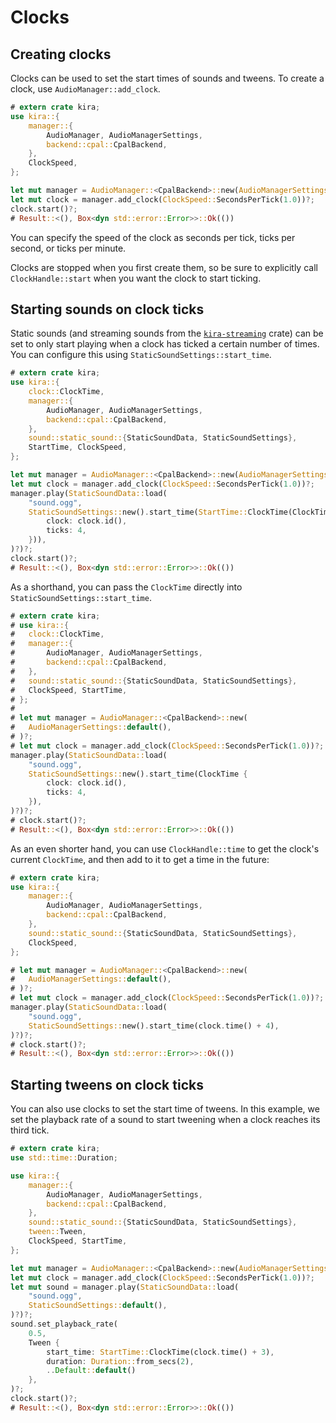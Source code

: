 # Clocks

## Creating clocks

Clocks can be used to set the start times of sounds and tweens. To create a
clock, use `AudioManager::add_clock`.

```rust ,no_run
# extern crate kira;
use kira::{
	manager::{
		AudioManager, AudioManagerSettings,
		backend::cpal::CpalBackend,
	},
	ClockSpeed,
};

let mut manager = AudioManager::<CpalBackend>::new(AudioManagerSettings::default())?;
let mut clock = manager.add_clock(ClockSpeed::SecondsPerTick(1.0))?;
clock.start()?;
# Result::<(), Box<dyn std::error::Error>>::Ok(())
```

You can specify the speed of the clock as seconds per tick, ticks per second, or
ticks per minute.

Clocks are stopped when you first create them, so be sure to explicitly call
`ClockHandle::start` when you want the clock to start ticking.

## Starting sounds on clock ticks

Static sounds (and streaming sounds from the
[`kira-streaming`](https://crates.io/crates/kira-streaming) crate) can be set to
only start playing when a clock has ticked a certain number of times. You can
configure this using `StaticSoundSettings::start_time`.

```rust ,no_run
# extern crate kira;
use kira::{
	clock::ClockTime,
	manager::{
		AudioManager, AudioManagerSettings,
		backend::cpal::CpalBackend,
	},
	sound::static_sound::{StaticSoundData, StaticSoundSettings},
	StartTime, ClockSpeed,
};

let mut manager = AudioManager::<CpalBackend>::new(AudioManagerSettings::default())?;
let mut clock = manager.add_clock(ClockSpeed::SecondsPerTick(1.0))?;
manager.play(StaticSoundData::load(
	"sound.ogg",
	StaticSoundSettings::new().start_time(StartTime::ClockTime(ClockTime {
		clock: clock.id(),
		ticks: 4,
	})),
)?)?;
clock.start()?;
# Result::<(), Box<dyn std::error::Error>>::Ok(())
```

As a shorthand, you can pass the `ClockTime` directly into
`StaticSoundSettings::start_time`.

```rust ,no_run
# extern crate kira;
# use kira::{
# 	clock::ClockTime,
# 	manager::{
# 	 	AudioManager, AudioManagerSettings,
# 		backend::cpal::CpalBackend,
# 	},
# 	sound::static_sound::{StaticSoundData, StaticSoundSettings},
# 	ClockSpeed, StartTime,
# };
#
# let mut manager = AudioManager::<CpalBackend>::new(
# 	AudioManagerSettings::default(),
# )?;
# let mut clock = manager.add_clock(ClockSpeed::SecondsPerTick(1.0))?;
manager.play(StaticSoundData::load(
	"sound.ogg",
	StaticSoundSettings::new().start_time(ClockTime {
		clock: clock.id(),
		ticks: 4,
	}),
)?)?;
# clock.start()?;
# Result::<(), Box<dyn std::error::Error>>::Ok(())
```

As an even shorter hand, you can use `ClockHandle::time` to get the clock's
current `ClockTime`, and then add to it to get a time in the future:

```rust ,no_run
# extern crate kira;
use kira::{
	manager::{
		AudioManager, AudioManagerSettings,
		backend::cpal::CpalBackend,
	},
	sound::static_sound::{StaticSoundData, StaticSoundSettings},
	ClockSpeed,
};

# let mut manager = AudioManager::<CpalBackend>::new(
# 	AudioManagerSettings::default(),
# )?;
# let mut clock = manager.add_clock(ClockSpeed::SecondsPerTick(1.0))?;
manager.play(StaticSoundData::load(
	"sound.ogg",
	StaticSoundSettings::new().start_time(clock.time() + 4),
)?)?;
# clock.start()?;
# Result::<(), Box<dyn std::error::Error>>::Ok(())
```

## Starting tweens on clock ticks

You can also use clocks to set the start time of tweens. In this example, we set
the playback rate of a sound to start tweening when a clock reaches its third
tick.

```rust ,no_run
# extern crate kira;
use std::time::Duration;

use kira::{
	manager::{
		AudioManager, AudioManagerSettings,
		backend::cpal::CpalBackend,
	},
	sound::static_sound::{StaticSoundData, StaticSoundSettings},
	tween::Tween,
	ClockSpeed, StartTime,
};

let mut manager = AudioManager::<CpalBackend>::new(AudioManagerSettings::default())?;
let mut clock = manager.add_clock(ClockSpeed::SecondsPerTick(1.0))?;
let mut sound = manager.play(StaticSoundData::load(
	"sound.ogg",
	StaticSoundSettings::default(),
)?)?;
sound.set_playback_rate(
	0.5,
	Tween {
		start_time: StartTime::ClockTime(clock.time() + 3),
		duration: Duration::from_secs(2),
		..Default::default()
	},
)?;
clock.start()?;
# Result::<(), Box<dyn std::error::Error>>::Ok(())
```
